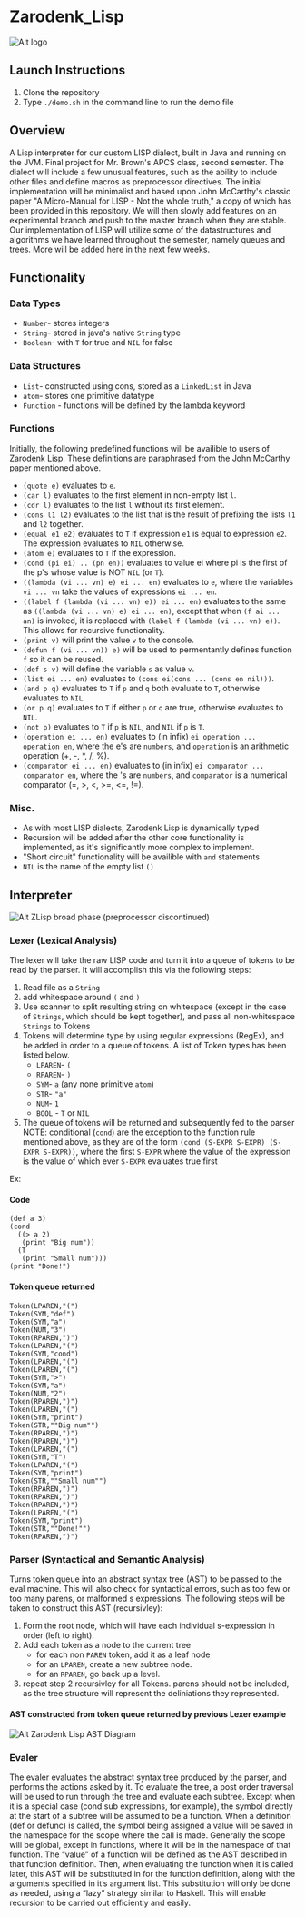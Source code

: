 # Zarodenk_Lisp  
![Alt logo](img/LogoColorPNG.png "logo")

## Launch Instructions
1. Clone the repository
2. Type `./demo.sh` in the command line to run the demo file

## Overview  

A Lisp interpreter for our custom LISP dialect, built in Java and running on the JVM.  Final project for Mr. Brown's APCS class, second semester. The dialect will include a few unusual features, such as the ability to include other files and define macros as preprocessor directives.  The initial implementation will be minimalist and based upon John McCarthy's classic paper "A Micro-Manual for LISP - Not the whole truth," a copy of which has been provided in this repository.  We will then slowly add features on an experimental branch and push to the master branch when they are stable.  Our implementation of LISP will utilize some of the datastructures and algorithms we have learned throughout the semester, namely queues and trees.  More will be added here in the next few weeks.

## Functionality
### Data Types
* `Number`- stores integers
* `String`- stored in java's native `String` type  
* `Boolean`- with `T` for true and `NIL` for false  

### Data Structures
* `List`- constructed using cons, stored as a `LinkedList` in Java  
* `atom`- stores one primitive datatype
* `Function` - functions will be defined by the lambda keyword

### Functions
Initially, the following predefined functions will be availible to users of Zarodenk Lisp. These definitions are paraphrased from the John McCarthy paper mentioned above.
* `(quote e)` evaluates to `e`.  
* `(car l)` evaluates to the first element in non-empty list `l`.  
* `(cdr l)` evaluates to the list `l` without its first element.  
* `(cons l1 l2)` evaluates to the list that is the result of prefixing the lists `l1` and `l2` together.  
* `(equal e1 e2)` evaluates to `T` if expression `e1` is equal to expression `e2`. The expression evaluates to `NIL` otherwise.  
* `(atom e)` evaluates to `T` if the expression.  
* `(cond (pi ei) .. (pn en))` evaluates to value ei where pi is the first of the p's whose value is NOT `NIL` (or `T`).  
* `((lambda (vi ... vn) e) ei ... en)` evaluates to `e`, where the variables `vi ... vn` take the values of expressions `ei ... en`.  
* `((label f (lambda (vi ... vn) e)) ei ... en)` evaluates to the same as `((lambda (vi ... vn) e) ei ... en)`, except that when `(f ai ... an)` is invoked, it is replaced with `(label f (lambda (vi ... vn) e))`. This allows for recursive functionality.  
* `(print v)` will print the value `v` to the console.  
* `(defun f (vi ... vn)) e)` will be used to permentantly defines function `f` so it can be reused.  
* `(def s v)` will define the variable `s` as value `v`.  
* `(list ei ... en)` evaluates to `(cons ei(cons ... (cons en nil)))`.  
* `(and p q)` evaluates to `T` if `p` and `q` both evaluate to `T`, otherwise evaluates to `NIL`.  
* `(or p q)` evaluates to `T` if either `p` or `q` are true, otherwise evaluates to `NIL`.  
* `(not p)` evaluates to `T` if `p` is `NIL`, and `NIL` if `p` is `T`.  
* `(operation ei ... en)` evaluates to (in infix) `ei operation ... operation en`, where the e's are `numbers`, and `operation` is an arithmetic operation (+, -, *, /, %).  
* `(comparator ei ... en)` evaluates to (in infix) `ei comparator ... comparator en`, where the 's are `numbers`, and `comparator` is a numerical comparator (=, >, <, >=, <=, !=).  

### Misc.
* As with most LISP dialects, Zarodenk Lisp is dynamically typed  
* Recursion will be added after the other core functionality is implemented, as it's significantly more complex to implement.
* "Short circuit" functionality will be availible with `and` statements
* `NIL` is the name of the empty list `()`


## Interpreter
![Alt ZLisp broad phase](img/ZLispBroadDiagram.png "broadphase diagram")
(preprocessor discontinued)

### Lexer (Lexical Analysis)
The lexer will take the raw LISP code and turn it into a queue of tokens to be read by the parser.  It will accomplish this via the following steps:
1. Read file as a `String`  
2. add whitespace around `(` and `)`  
3. Use scanner to split resulting string on whitespace (except in the case of `Strings`, which should be kept together), and pass all non-whitespace `Strings` to Tokens  
4. Tokens will determine type by using regular expressions (RegEx), and be added in order to a queue of tokens.  A list of Token types has been listed below.  
   * `LPAREN`- `(`  
   * `RPAREN`- `)`  
   * `SYM`- `a` (any none primitive `atom`) 
   * `STR`- `"a"`  
   * `NUM`- `1`
   * `BOOL` - `T` or `NIL`
5. The queue of tokens will be returned and subsequently fed to the parser
NOTE: conditional (`cond`) are the exception to the function rule mentioned above, as they are of the form `(cond (S-EXPR S-EXPR) (S-EXPR S-EXPR))`, where the first `S-EXPR` where the value of the expression is the value of which ever `S-EXPR` evaluates true first  

Ex:
#### Code
	(def a 3)
	(cond
	  ((> a 2)
	   (print "Big num"))
	  (T
	   (print "Small num")))
	(print "Done!")
#### Token queue returned
	Token(LPAREN,"(")
	Token(SYM,"def")
	Token(SYM,"a")
	Token(NUM,"3")
	Token(RPAREN,")")
	Token(LPAREN,"(")
	Token(SYM,"cond")
	Token(LPAREN,"(")
	Token(LPAREN,"(")
	Token(SYM,">")
	Token(SYM,"a")
	Token(NUM,"2")
	Token(RPAREN,")")
	Token(LPAREN,"(")
	Token(SYM,"print")
	Token(STR,""Big num"")
	Token(RPAREN,")")
	Token(RPAREN,")")
	Token(LPAREN,"(")
	Token(SYM,"T")
	Token(LPAREN,"(")
	Token(SYM,"print")
	Token(STR,""Small num"")
	Token(RPAREN,")")
	Token(RPAREN,")")
	Token(RPAREN,")")
	Token(LPAREN,"(")
	Token(SYM,"print")
	Token(STR,""Done!"")
	Token(RPAREN,")")

### Parser (Syntactical and Semantic Analysis)
Turns token queue into an abstract syntax tree (AST) to be passed to the eval machine.  This will also check for syntactical errors, such as too few or too many parens, or malformed s expressions. The following steps will be taken to construct this AST (recursivley):
1. Form the root node, which will have each individual s-expression in order (left to right).  
2. Add each token as a node to the current tree  
   * for each non `PAREN` token, add it as a leaf node  
   * for an `LPAREN`, create a new subtree node.  
   * for an `RPAREN`, go back up a level.  
3. repeat step 2 recursivley for all Tokens. parens should not be included, as the tree structure will represent the deliniations they represented.  

#### AST constructed from token queue returned by previous Lexer example

![Alt Zarodenk Lisp AST Diagram](img/ZarodenkLispAST.png "AST diagram")

### Evaler
The evaler evaluates the abstract syntax tree produced by the parser, and performs the actions asked by it.  To evaluate the tree, a post order traversal will be used to run through the tree and evaluate each subtree. Except when it is a special case (cond sub expressions, for example), the symbol directly at the start of a subtree will be assumed to be a function.  When a definition (def or defunc) is called, the symbol being assigned a value will be saved in the namespace for the scope where the call is made.  Generally the scope will be global, except in functions, where it will be in the namespace of that function.  The “value” of a function will be defined as the AST described in that function definition.  Then, when evaluating the function when it is called later, this AST will be substituted in for the function definition, along with the arguments specified in it’s argument list.  This substitution will only be done as needed, using a “lazy” strategy similar to Haskell.  This will enable recursion to be carried out efficiently and easily.

